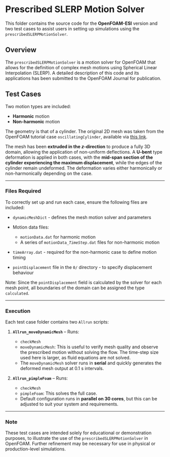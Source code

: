 # **Prescribed SLERP Motion Solver**

This folder contains the source code for the **OpenFOAM-ESI** version and two test cases to assist users in setting up simulations using the `prescribedSLERPMotionSolver`.

## **Overview**

The `prescribedSLERPMotionSolver` is a motion solver for OpenFOAM that allows for the definition of complex mesh motions using Spherical Linear Interpolation (SLERP). A detailed description of this code and its applications has been submitted to the OpenFOAM Journal for publication.

## **Test Cases**

Two motion types are included:

* **Harmonic** motion
* **Non-harmonic** motion

The geometry is that of a cylinder. The original 2D mesh was taken from the OpenFOAM tutorial case `oscillatingCylinder`, available via [this link](https://figshare.com/articles/presentation/OpenFOAM_advanced_training_Moving_meshes_rigid_body_motion_adaptive_mesh_refinement_and_overset_meshes/19310492).

The mesh has been **extruded in the *z*-direction** to produce a fully 3D domain, allowing the application of non-uniform deflections. A **U-bent** type deformation is applied in both cases, with the **mid-span section of the cylinder experiencing the maximum displacement**, while the edges of the cylinder remain undeformed. The deformation varies either harmonically or non-harmonically depending on the case.

---

### **Files Required**

To correctly set up and run each case, ensure the following files are included:

* `dynamicMeshDict` - defines the mesh motion solver and parameters
* Motion data files:

  * `motionData.dat` for harmonic motion
  * A series of `motionData_`*`TimeStep`*`.dat` files for non-harmonic motion
* `timeArray.dat` - required for the non-harmonic case to define motion timing
* `pointDisplacement` file in the `0/` directory - to specify displacement behaviour

Note: Since the `pointDisplacement` field is calculated by the solver for each mesh point, all boundaries of the domain can be assigned the type `calculated`.

---

### **Execution**

Each test case folder contains two `Allrun` scripts:

1. **`Allrun_moveDynamicMesh`** – Runs:

   * `checkMesh`
   * `moveDynamicMesh`:
     This is useful to verify mesh quality and observe the prescribed motion without solving the flow. The time-step size used here is larger, as fluid equations are not solved.
   * The `moveDynamicMesh` solver runs in **serial** and quickly generates the deformed mesh output at 0.1 s intervals.  

2. **`Allrun_pimpleFoam`** – Runs:

   * `checkMesh`
   * `pimpleFoam`:
     This solves the full case.
   * Default configuration runs in **parallel on 30 cores**, but this can be adjusted to suit your system and requirements.


---

### **Note**

These test cases are intended solely for educational or demonstration purposes, to illustrate the use of the `prescribedSLERPMotionSolver` in OpenFOAM. Further refinement may be necessary for use in physical or production-level simulations.



